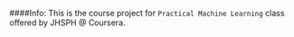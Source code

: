 ####Info:
This is the course project for `Practical Machine Learning` class offered by JHSPH @ Coursera.
